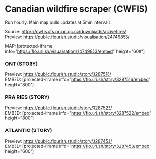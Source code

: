 # Canadian wildfire scraper (CWFIS)
Run hourly. Main map pulls updates at 5min intervals.

Source: https://cwfis.cfs.nrcan.gc.ca/downloads/activefires/<br>
Preview: https://public.flourish.studio/visualisation/24749853/


MAP: [protected-iframe info="https://flo.uri.sh/visualisation/24749853/embed" height="600"]

### ONT (STORY)<br>
Preview: https://public.flourish.studio/story/3287516/<br>
EMBED: [protected-iframe info="https://flo.uri.sh/story/3287516/embed" height="800"]

### PRAIRIES (STORY)<br>
Preview: https://public.flourish.studio/story/3287522/<br>
EMBED: [protected-iframe info="https://flo.uri.sh/story/3287522/embed" height="800"]

### ATLANTIC (STORY)<br>
Preview: https://public.flourish.studio/story/3287453/<br>
EMBED: [protected-iframe info="https://flo.uri.sh/story/3287453/embed" height="600"]